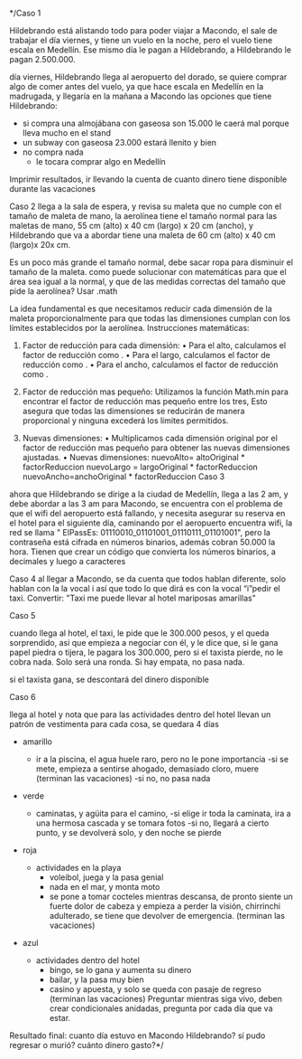 */Caso 1

Hildebrando está alistando todo para poder viajar a Macondo, el sale de trabajar el día viernes, y tiene un vuelo en la noche, pero el vuelo tiene escala en Medellín. Ese mismo día le pagan a Hildebrando, a Hildebrando le pagan 2.500.000.

día viernes, Hildebrando llega al aeropuerto del dorado, se quiere comprar algo de comer antes del vuelo, ya que hace escala en Medellín en la madrugada, y llegaría en la mañana a Macondo las opciones que tiene Hildebrando:
- si compra una almojábana con gaseosa son 15.000
	le caerá mal porque lleva mucho en el stand
- un subway con gaseosa 23.000
	estará llenito y bien
- no compra nada 
	- le tocara comprar algo en Medellín

Imprimir resultados, ir llevando la cuenta de cuanto dinero tiene disponible durante las vacaciones

Caso 2
llega a la sala de espera, y revisa su maleta que no cumple con el tamaño de maleta de mano, la aerolínea tiene el tamaño normal para las maletas de mano, 55 cm (alto) x 40 cm (largo) x 20 cm (ancho), y Hildebrando que va a abordar tiene una maleta de 60 cm (alto) x 40 cm (largo)x 20x cm.

Es un poco más grande el tamaño normal, debe sacar ropa para disminuir el tamaño de la maleta. como puede solucionar con matemáticas para que el área sea igual a la normal, y que de las medidas correctas del tamaño que pide la aerolínea?  Usar .math 

La idea fundamental es que necesitamos reducir cada dimensión de la maleta proporcionalmente para que todas las dimensiones cumplan con los límites establecidos por la aerolínea.
Instrucciones matemáticas:

1. Factor de reducción para cada dimensión:
    • Para el alto, calculamos el factor de reducción como .
    • Para el largo, calculamos el factor de reducción como .
    • Para el ancho, calculamos el factor de reducción como .
2. Factor de reducción mas pequeño:
	Utilizamos la función Math.min para encontrar el factor de reducción mas pequeño entre los tres, Esto asegura que todas las dimensiones se reducirán de manera proporcional y ninguna excederá los límites permitidos.

3. Nuevas dimensiones: 
    • Multiplicamos cada dimensión original por el factor de reducción mas pequeño para obtener las nuevas dimensiones ajustadas.
    • Nuevas dimensiones:
nuevoAlto= altoOriginal * factorReduccion
nuevoLargo = largoOriginal * factorReduccion
nuevoAncho=anchoOriginal * factorReduccion
Caso 3

ahora que Hildebrando se dirige a la ciudad de Medellín, llega a las 2 am, y debe abordar a las 3 am para Macondo, se encuentra con el problema de que el wifi del aeropuerto está fallando, y necesita asegurar su reserva en el hotel para el siguiente día, caminando por el aeropuerto encuentra wifi, la red se llama " ElPassEs: 01110010_01101001_01110111_01101001", pero la contraseña está cifrada en números binarios, además cobran 50.000 la hora.
Tienen que crear un código que convierta los números binarios, a decimales y luego a caracteres 

Caso 4
al llegar a Macondo, se da cuenta que todos hablan diferente, solo hablan con la la vocal i así que todo lo que dirá es con la vocal “i”pedir el taxi. Convertir: "Taxi me puede llevar al hotel mariposas amarillas"

Caso 5


cuando llega al hotel, el taxi, le pide que le 300.000 pesos, y el queda sorprendido, asi que empieza a negociar con él, y le dice que, si le gana papel piedra o tijera, le pagara los 300.000, pero si el taxista pierde, no le cobra nada. Solo será una ronda. Si hay empata, no pasa nada.

si el taxista gana, se descontará del dinero disponible

Caso 6

llega al hotel y nota que para las actividades dentro del hotel llevan un patrón de vestimenta para cada cosa, se quedara 4 días 
- amarillo
 	- ir a la piscina, el agua huele raro, pero no le pone importancia
		-si se mete, empieza a sentirse ahogado, demasiado cloro, muere (terminan las vacaciones)
		-si no, no pasa nada

- verde
	- caminatas, y agüita para el camino, 
		-si elige ir toda la caminata, ira a una hermosa cascada y se tomara fotos
		-si no, llegará a cierto punto, y se devolverá solo, y den noche se pierde
- roja
	- actividades en la playa
		- voleibol, juega y la pasa genial
		- nada en el mar, y monta moto
		- se pone a tomar cocteles mientras descansa, de pronto siente un fuerte dolor de cabeza y empieza a perder la visión, chirrinchi adulterado, se tiene que devolver de emergencia. (terminan las vacaciones)

- azul
	- actividades dentro del hotel
		- bingo, se lo gana y aumenta su dinero
		- bailar, y la pasa muy bien
		- casino y apuesta, y solo se queda con pasaje de regreso (terminan las vacaciones)
Preguntar mientras siga vivo, deben crear condicionales anidadas, pregunta por cada día que va estar.


Resultado final: 
cuanto día estuvo en Macondo Hildebrando? 
sí pudo regresar o murió? 
cuánto dinero gasto?*/	